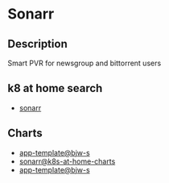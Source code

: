 # Sonarr

## Description

Smart PVR for newsgroup and bittorrent users

## k8 at home search

- [sonarr](https://nanne.dev/k8s-at-home-search/#/sonarr)

## Charts

- [app-template@bjw-s](https://bjw-s.github.io/helm-charts/)
- [sonarr@k8s-at-home-charts](https://k8s-at-home.com/charts/)
- [app-template@bjw-s](http://bjw-s.github.io/helm-charts/)
